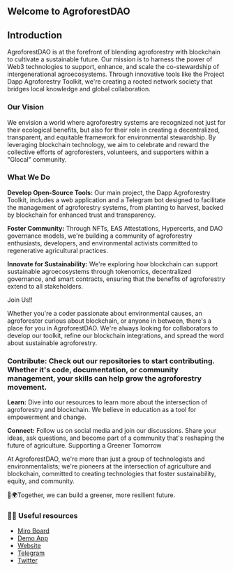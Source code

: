 ## Welcome to AgroforestDAO

## Introduction
AgroforestDAO is at the forefront of blending agroforestry with blockchain to cultivate a sustainable future. Our mission is to harness the power of Web3 technologies to support, enhance, and scale the co-stewardship of intergenerational agroecosystems. Through innovative tools like the Project Dapp Agroforestry Toolkit, we're creating a rooted network society that bridges local knowledge and global collaboration.

### Our Vision
We envision a world where agroforestry systems are recognized not just for their ecological benefits, but also for their role in creating a decentralized, transparent, and equitable framework for environmental stewardship. By leveraging blockchain technology, we aim to celebrate and reward the collective efforts of agroforesters, volunteers, and supporters within a "Glocal" community.

### What We Do
**Develop Open-Source Tools:** Our main project, the Dapp Agroforestry Toolkit, includes a web application and a Telegram bot designed to facilitate the management of agroforestry systems, from planting to harvest, backed by blockchain for enhanced trust and transparency.

**Foster Community:** Through NFTs, EAS Attestations, Hypercerts, and DAO governance models, we're building a community of agroforestry enthusiasts, developers, and environmental activists committed to regenerative agricultural practices.

**Innovate for Sustainability:** We're exploring how blockchain can support sustainable agroecosystems through tokenomics, decentralized governance, and smart contracts, ensuring that the benefits of agroforestry extend to all stakeholders.

Join Us!!

Whether you're a coder passionate about environmental causes, an agroforester curious about blockchain, or anyone in between, there's a place for you in AgroforestDAO. We're always looking for collaborators to develop our toolkit, refine our blockchain integrations, and spread the word about sustainable agroforestry.

### Contribute: Check out our repositories to start contributing. Whether it's code, documentation, or community management, your skills can help grow the agroforestry movement.
**Learn:** Dive into our resources to learn more about the intersection of agroforestry and blockchain. We believe in education as a tool for empowerment and change.

**Connect:** Follow us on social media and join our discussions. Share your ideas, ask questions, and become part of a community that's reshaping the future of agriculture.
Supporting a Greener Tomorrow

At AgroforestDAO, we're more than just a group of technologists and environmentalists; we're pioneers at the intersection of agriculture and blockchain, committed to creating technologies that foster sustainability, equity, and community. 

🌱🌍Together, we can build a greener, more resilient future.



### 👩‍💻 Useful resources
- [Miro Board](https://miro.com/app/board/uXjVN8WhMsw=/?share_link_id=557936539315)
- [Demo App](https://app-agroforestdao.web.app/)
- [Website](https://app-agroforestdao.web.app/)
- [Telegram](https://t.me/+TNwrhRCyCxQ4Zjcx)
- [Twitter](https://twitter.com/agroforestDAO)

